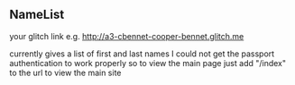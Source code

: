 ## NameList

your glitch link e.g. http://a3-cbennet-cooper-bennet.glitch.me

currently gives a list of first and last names
I could not get the passport authentication to work properly so to view the main page just add "/index" to the url to view the main site